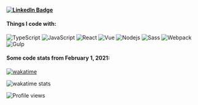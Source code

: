 #### [![LinkedIn Badge](https://img.shields.io/badge/LinkedIn-Profile-informational?style=flat&logo=linkedin&logoColor=white&color=4AB197)](https://www.linkedin.com/in/golodnikov/)
#### Things I code with:

<div>
  <img alt="TypeScript" src="https://img.shields.io/badge/-TypeScript-007acc?style=flat-square&logo=typescript&logoColor=white" />
  <img alt="JavaScript" src="https://img.shields.io/badge/-JavaScript-f0db4f?style=flat-square&logo=javascript&logoColor=white" />
  <img alt="React" src="https://img.shields.io/badge/-React-61dafb?style=flat-square&logo=react&logoColor=white" />
  <img alt="Vue" src="https://img.shields.io/badge/-VueJS-42b983?style=flat-square&logo=vue&logoColor=white" />
  <img alt="Nodejs" src="https://img.shields.io/badge/-NodeJS-026e00?style=flat-square&logo=node&logoColor=white" />
  <img alt="Sass" src="https://img.shields.io/badge/-Sass-bf4080?style=flat-square&logo=sass&logoColor=white" />
  <img alt="Webpack" src="https://img.shields.io/badge/-Webpack-8DD6F9?style=flat-square&logo=webpack&logoColor=white" />
  <img alt="Gulp" src="https://img.shields.io/badge/-Gulp-fa383e?style=flat-square&logo=gulp&logoColor=white" />
  </div>

#### Some code stats from February 1, 2021:

[![wakatime](https://wakatime.com/badge/user/45184ff6-2baf-487a-98c1-ee21366d8897.svg)](https://wakatime.com/@45184ff6-2baf-487a-98c1-ee21366d8897)

![wakatime stats](https://github-readme-stats.vercel.app/api/wakatime?username=jusstes&layout=compact)

![Profile views](https://gpvc.arturio.dev/jusstes)  
